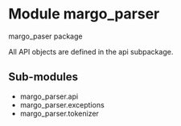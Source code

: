 Module margo_parser
===================
margo_paser package

All API objects are defined in the api subpackage.

Sub-modules
-----------
* margo_parser.api
* margo_parser.exceptions
* margo_parser.tokenizer
